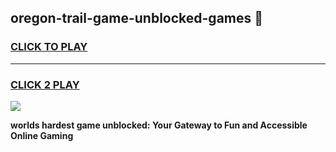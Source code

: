 
## oregon-trail-game-unblocked-games 👋
<h3>
<a href="https://premium.freeplayer.one?title=oregon-trail-game-unblocked-games&ref=14F">CLICK TO PLAY</a></h3>
<hr>

<h3>
<a href="https://premium.freeplayer.one?title=oregon-trail-game-unblocked-games&ref=14F">CLICK 2 PLAY</a>
  
</h3>

<a href="https://premium.freeplayer.one?title=oregon-trail-game-unblocked-games&ref=12F/"><img src="https://clearcache.store/games.png"></a>


**worlds hardest game unblocked: Your Gateway to Fun and Accessible Online Gaming**
